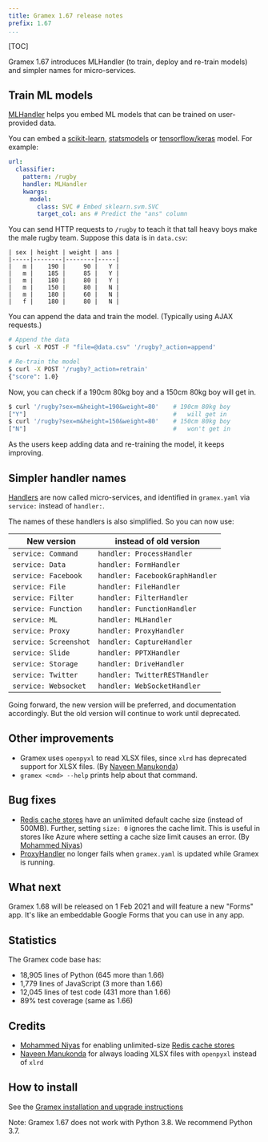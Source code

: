 ```yaml
---
title: Gramex 1.67 release notes
prefix: 1.67
...
```


[TOC]

Gramex 1.67 introduces MLHandler (to train, deploy and re-train models) and simpler names for
micro-services.

## Train ML models

[MLHandler](../../mlhandler/) helps you embed ML models that can be trained on user-provided data.

You can embed a [scikit-learn](https://scikit-learn.org/),
[statsmodels](https://www.statsmodels.org/) or [tensorflow/keras](https://keras.io/) model. For
example:

```yaml
url:
  classifier:
    pattern: /rugby
    handler: MLHandler
    kwargs:
      model:
        class: SVC # Embed sklearn.svm.SVC
        target_col: ans # Predict the "ans" column
```

You can send HTTP requests to `/rugby` to teach it that tall heavy boys make the male rugby team.
Suppose this data is in `data.csv`:

```text
| sex | height | weight | ans |
|-----|--------|--------|-----|
|   m |    190 |     90 |   Y |
|   m |    185 |     85 |   Y |
|   m |    180 |     80 |   Y |
|   m |    150 |     80 |   N |
|   m |    180 |     60 |   N |
|   f |    180 |     80 |   N |
```

You can append the data and train the model. (Typically using AJAX requests.)

```bash
# Append the data
$ curl -X POST -F "file=@data.csv" '/rugby?_action=append'

# Re-train the model
$ curl -X POST '/rugby?_action=retrain'
{"score": 1.0}
```

Now, you can check if a 190cm 80kg boy and a 150cm 80kg boy will get in.

```bash
$ curl '/rugby?sex=m&height=190&weight=80'    # 190cm 80kg boy
["Y"]                                         #   will get in
$ curl '/rugby?sex=m&height=150&weight=80'    # 150cm 80kg boy
["N"]                                         #   won't get in
```

As the users keep adding data and re-training the model, it keeps improving.

## Simpler handler names

[Handlers](../../handlers/) are now called micro-services, and identified in `gramex.yaml` via
`service:` instead of `handler:`.

The names of these handlers is also simplified. So you can now use:

| New version           | instead of old version          |
| --------------------- | ------------------------------- |
| `service: Command`    | `handler: ProcessHandler`       |
| `service: Data`       | `handler: FormHandler`          |
| `service: Facebook`   | `handler: FacebookGraphHandler` |
| `service: File`       | `handler: FileHandler`          |
| `service: Filter`     | `handler: FilterHandler`        |
| `service: Function`   | `handler: FunctionHandler`      |
| `service: ML`         | `handler: MLHandler`            |
| `service: Proxy`      | `handler: ProxyHandler`         |
| `service: Screenshot` | `handler: CaptureHandler`       |
| `service: Slide`      | `handler: PPTXHandler`          |
| `service: Storage`    | `handler: DriveHandler`         |
| `service: Twitter`    | `handler: TwitterRESTHandler`   |
| `service: Websocket`  | `handler: WebSocketHandler`     |

Going forward, the new version will be preferred, and documentation accordingly. But the old
version will continue to work until deprecated.

## Other improvements

- Gramex uses `openpyxl` to read XLSX files, since `xlrd` has deprecated support for XLSX files.
  (By [Naveen Manukonda](https://github.com/naveenreddymanukonda))
- `gramex <cmd> --help` prints help about that command.

## Bug fixes

- [Redis cache stores](../../cache/#cache-stores) have an unlimited default cache size (instead of
  500MB). Further, setting `size: 0` ignores the cache limit. This is useful in stores like Azure
  where setting a cache size limit causes an error. (By [Mohammed Niyas](https://github.com/mniyas))
- [ProxyHandler](../../proxyhandler/) no longer fails when `gramex.yaml` is updated while Gramex
  is running.

## What next

Gramex 1.68 will be released on 1 Feb 2021 and will feature a new "Forms" app. It's like an
embeddable Google Forms that you can use in any app.

## Statistics

The Gramex code base has:

- 18,905 lines of Python (645 more than 1.66)
- 1,779 lines of JavaScript (3 more than 1.66)
- 12,045 lines of test code (431 more than 1.66)
- 89% test coverage (same as 1.66)

## Credits

- [Mohammed Niyas](https://github.com/mniyas) for enabling unlimited-size
  [Redis cache stores](../../cache/#cache-stores)
- [Naveen Manukonda](https://github.com/naveenreddymanukonda) for always loading XLSX files with
  `openpyxl` instead of `xlrd`

## How to install

See the [Gramex installation and upgrade instructions](../../install/)

Note: Gramex 1.67 does not work with Python 3.8. We recommend Python 3.7.
